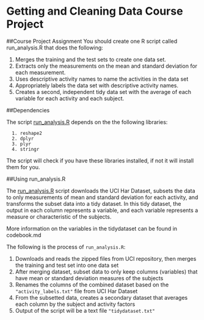 # Getting and Cleaning Data Course Project

##Course Project Assignment
You should create one R script called run_analysis.R that does the following:

1. Merges the training and the test sets to create one data set.
2. Extracts only the measurements on the mean and standard deviation for each measurement.
3. Uses descriptive activity names to name the activities in the data set
4. Appropriately labels the data set with descriptive activity names.
5. Creates a second, independent tidy data set with the average of each variable for each activity and each subject.


##Dependencies

The script [run_analysis.R](https://github.com/JacksonChou/Getting-and-Cleaning-Data-Course-Project/blob/master/run_analysis.R) depends on the the following libraries:

```{r}
  1. reshape2
  2. dplyr
  3. plyr
  4. stringr
```

The script will check if you have these libraries installed, if not it will install them for you.

##Using run_analysis.R

The [run_analysis.R](https://github.com/JacksonChou/Getting-and-Cleaning-Data-Course-Project/blob/master/run_analysis.R) script downloads the UCI Har Dataset, subsets the data to only measurements of mean and standard deviation for each activity, and transforms the subset data into a tidy dataset.  In this tidy dataset, the output in each column represents a variable, and each variable represents a measure or characteristic of the subjects.

More information on the variables in the tidydataset can be found in codebook.md

The following is the process of ```run_analysis.R```:

1. Downloads and reads the zipped files from UCI repository, then merges the training and test set into one data set
2. After merging dataset, subset data to only keep columns (variables) that have mean or standard deviation measures of the subjects
3. Renames the columns of the combined dataset based on the ```"activity_labels.txt"``` file from UCI Har Dataset
4. From the subsetted data, creates a secondary dataset that averages each column by the subject and activity factors
5. Output of the script will be a text file ```"tidydataset.txt"```


